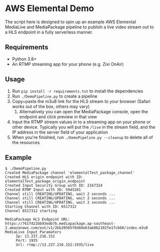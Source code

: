 # AWS Elemental Demo

The script here is designed to spin up an example AWS Elemental MediaLive and MediaPackage pipeline to publish a live video stream out to a HLS endpoint in a fully serverless manner.

## Requirements

- Python 3.8+
- An RTMP streaming app for your phone (e.g. Zixi OnAir)

## Usage

1. Run `pip install -r requirements.txt` to install the dependencies
2. Run `./DemoPipeline.py` to create a pipeline
3. Copy+paste the m3u8 link for the HLS stream to your browser (Safari works out of the box, others may vary)
   1. Alternatively you can open the MediaPackage console, open the endpoint and click preview in that view
4. Input the RTMP stream values in to a streaming app on your phone or other device. Typically you will put the `/live` in the stream field, and the IP address in the server field of your application
5. When you're finished, run `./DemoPipeline.py --cleanup` to delete all of the resources


## Example

```shell
$ ./DemoPipeline.py
Created MediaPackage channel 'elementalTest_package_channel'
Created HLS origin endpoint with ID: elementalTest_package_origin_endpoint
Created Input Security Group with ID: 2167324
Created RTMP Input with ID: 5945201
Channel still CREATING/UPDATING, wait 2 seconds ...
Channel still CREATING/UPDATING, wait 2 seconds ...
Channel still CREATING/UPDATING, wait 2 seconds ...
Starting Channel with ID: 6517312
Channel 6517312 starting

MediaPackage HLS Endpoint URL: https://761f422bb93edb7b.mediapackage.ap-southeast-2.amazonaws.com/out/v1/2bb20565f8d84eb3ab862102fe1fcb68/index.m3u8
MediaLive Input Paramaters
	 Ip: 13.237.216.152
	 Port: 1935
	 Url: rtmp://13.237.216.152:1935/live
```
